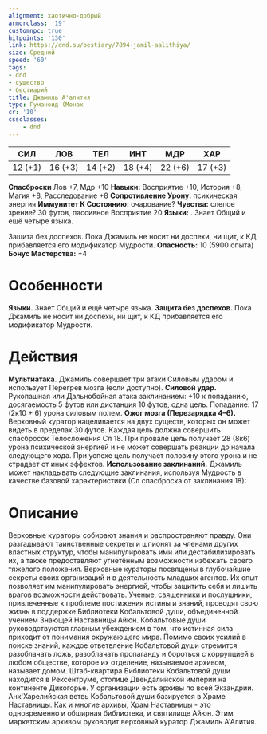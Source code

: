 ```yaml
---
alignment: хаотично-добрый
armorclass: '19'
customnpc: true
hitpoints: '130'
link: https://dnd.su/bestiary/7894-jamil-aalithiya/
size: Средний
speed: '60'
tags:
- dnd
- существо
- бестиарий
title: Джамиль А'алития
type: Гуманоид (Монах
cr: '10'
cssclasses:
    - dnd
---
```



| СИЛ | ЛОВ | ТЕЛ | ИНТ | МДР | ХАР |
|---|---|---|---|---|---|
| 12 (+1) | 16 (+3) | 14 (+2) | 18 (+4) | 22 (+6) | 17 (+3) |
**Спасброски** Лов +7, Мдр +10
**Навыки:** Восприятие +10, История +8, Магия +8, Расследование +8
**Сопротивление Урону:** психическая энергия
**Иммунитет К Состоянию:** очарование?
**Чувства:** слепое зрение? 30 футов, пассивное Восприятие 20
**Языки:** . Знает Общий и ещё четыре языка.

Защита без доспехов. Пока Джамиль не носит ни доспехи, ни щит, к КД прибавляется его модификатор Мудрости.
**Опасность:** 10 (5900 опыта)
**Бонус Мастерства:** +4


# Особенности
**Языки.** Знает Общий и ещё четыре языка.
**Защита без доспехов.** Пока Джамиль не носит ни доспехи, ни щит, к КД прибавляется его модификатор Мудрости.


# Действия
**Мультиатака.** Джамиль совершает три атаки Силовым ударом и использует Перегрев мозга (если доступно).
**Силовой удар.** Рукопашная или Дальнобойная атака заклинанием: +10 к попаданию, досягаемость 5 футов или дистанция 10 футов, одна цель. Попадание: 17 (2к10 + 6) урона силовым полем.
**Ожог мозга (Перезарядка 4–6).** Верховный куратор нацеливается на двух существ, которых он может видеть в пределах 30 футов. Каждая цель должна совершить спасбросок Телосложения Сл 18. При провале цель получает 28 (8к6) урона психической энергией и не может совершать реакции до начала следующего хода. При успехе цель получает половину этого урона и не страдает от иных эффектов.
**Использование заклинаний.** Джамиль может накладывать следующие заклинания, используя Мудрость в качестве базовой характеристики (Сл спасброска от заклинания 18):


# Описание
Верховные кураторы собирают знания и распространяют правду. Они разгадывают таинственные секреты и шпионят за членами других властных структур, чтобы манипулировать ими или дестабилизировать их, а также предоставляют угнетённым возможности избежать своего тяжелого положения. Верховные кураторы посвящены в глубочайшие секреты своих организаций и в деятельность младших агентов. Их опыт позволяет им манипулировать энергией, чтобы защитить себя и лишить врагов возможности действовать. Ученые, священники и послушники, привлеченные к проблеме постижения истины и знаний, проводят свою жизнь в поддержке Библиотеки Кобальтовой души, объединенной учением Знающей Наставницы Айюн. Кобальтовые души руководствуются главным убеждением в том, что истинная сила приходит от понимания окружающего мира. Помимо своих усилий в поиске знаний, каждое ответвление Кобальтовой души стремится разоблачать ложь, разоблачать пропаганду и бороться с коррупцией в любом обществе, которое их отделение, называемое архивом, называет домом. Штаб-квартира Библиотеки Кобальтовой души находится в Рексентруме, столице Двендалийской империи на континенте Дикогорье. У организации есть архивы по всей Экзандрии. Анк'Харелийская ветвь Кобальтовой души базируется в Храме Наставницы. Как и многие архивы, Храм Наставницы - это одновременно и обширная библиотека, и святилище Айюн. Этим маркетским архивом руководит верховный куратор Джамиль А'Алития.
